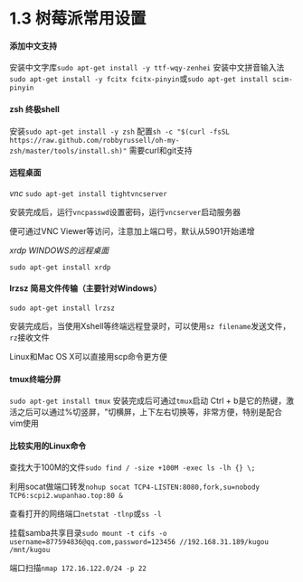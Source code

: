 # 1.3 树莓派常用设置

#### 添加中文支持
安装中文字库`sudo apt-get install -y ttf-wqy-zenhei`
安装中文拼音输入法`sudo apt-get install -y fcitx fcitx-pinyin`或`sudo apt-get install scim-pinyin`

#### zsh 终极shell
安装`sudo apt-get install -y zsh`
配置`sh -c "$(curl -fsSL https://raw.github.com/robbyrussell/oh-my-zsh/master/tools/install.sh)"`
需要curl和git支持

#### 远程桌面

*vnc*
`sudo apt-get install tightvncserver`

安装完成后，运行`vncpasswd`设置密码，运行`vncserver`启动服务器

便可通过VNC Viewer等访问，注意加上端口号，默认从5901开始递增

*xrdp WINDOWS的远程桌面*

`sudo apt-get install xrdp`

#### lrzsz 简易文件传输（主要针对Windows）
`sudo apt-get install lrzsz`

安装完成后，当使用Xshell等终端远程登录时，可以使用`sz filename`发送文件，`rz`接收文件

Linux和Mac OS X可以直接用scp命令更方便

#### tmux终端分屏
`sudo apt-get install tmux`
安装完成后可通过`tmux`启动
Ctrl + b是它的热键，激活之后可以通过%切竖屏，"切横屏，上下左右切换等，非常方便，特别是配合vim使用 

#### 比较实用的Linux命令

查找大于100M的文件`sudo find / -size +100M -exec ls -lh {} \;`

利用socat做端口转发`nohup socat TCP4-LISTEN:8080,fork,su=nobody TCP6:scpi2.wupanhao.top:80 &`

查看打开的网络端口`netstat -tlnp`或`ss -l`

挂载samba共享目录`sudo mount -t cifs -o username=877594836@qq.com,password=123456 //192.168.31.189/kugou /mnt/kugou`

端口扫描`nmap 172.16.122.0/24 -p 22`

